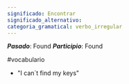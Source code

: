 ```yaml
---
significado: Encontrar
significado_alternativo: 
categoria_gramatical: verbo_irregular
---
```


***Pasado***: Found
***Participio***: Found

#vocabulario

- "I can´t find my keys"